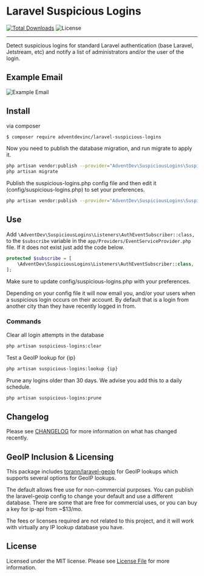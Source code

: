 # Laravel Suspicious Logins

[![Total Downloads](https://img.shields.io/packagist/dt/adventdevinc/laravel-suspicious-logins)](https://packagist.org/packages/adventdevinc/laravel-suspicious-logins)
![License](https://img.shields.io/github/license/adventdevinc/laravel-suspicious-logins)

---

Detect suspicious logins for standard Laravel authentication (base Laravel, Jetstream, etc) and notify a list 
of administrators and/or the user of the login. 

## Example Email
<img src="https://raw.githubusercontent.com/AdventDevInc/laravel-suspicious-logins/main/docs/example-email.png" alt="Example Email" />

## Install

via composer

``` bash
$ composer require adventdevinc/laravel-suspicious-logins
```

Now you need to publish the database migration, and run migrate to apply it. 
```bash
php artisan vendor:publish --provider="AdventDev\SuspiciousLogins\SuspiciousLoginsServiceProvider" --tag="migrations"
php artisan migrate
```

Publish the suspicious-logins.php config file and then edit it (config/suspicious-logins.php) to set your 
preferences.

```bash
php artisan vendor:publish --provider="AdventDev\SuspiciousLogins\SuspiciousLoginsServiceProvider" --tag="config"
```

## Use

Add ```\AdventDev\SuspiciousLogins\Listeners\AuthEventSubscriber::class,``` to the ```$subscribe``` variable in the ```app/Providers/EventServiceProvider.php``` file. 
If it does not exist just add the code below.

```php
protected $subscribe = [
    \AdventDev\SuspiciousLogins\Listeners\AuthEventSubscriber::class,
];
```

Make sure to update config/suspicious-logins.php with your preferences.

Depending on your config file it will now email you, and/or your users when a suspicious login occurs on their
account. By default that is a login from another city than they have recently logged in from.


### Commands

Clear all login attempts in the database
```bash
php artisan suspicious-logins:clear
```

Test a GeoIP lookup for {ip}
```bash
php artisan suspicious-logins:lookup {ip}
```

Prune any logins older than 30 days. We advise you add this to a daily schedule.
```bash
php artisan suspicious-logins:prune
```

## Changelog

Please see [CHANGELOG](CHANGELOG.md) for more information on what has changed recently.

## GeoIP Inclusion & Licensing

This package includes [torann/laravel-geoip](https://github.com/Torann/laravel-geoip) for GeoIP lookups 
which supports several options for GeoIP lookups. 

The default allows free use for non-commercial purposes. You can publish the laravel-geoip config 
to change your default and use a different database. There are some that are free for commercial uses, 
or you can buy a key for ip-api from ~$13/mo.

The fees or licenses required are not related to this project, and it will work with virtually any 
IP lookup database you have.

## License

Licensed under the MIT license. Please see [License File](LICENSE.md) for more information.
